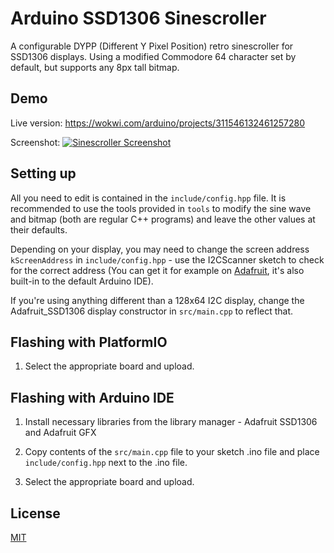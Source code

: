 # Arduino SSD1306 Sinescroller
A configurable DYPP (Different Y Pixel Position) retro sinescroller for SSD1306 displays. Using a modified Commodore 64 character set by default, but supports any 8px tall bitmap.

## Demo

Live version: https://wokwi.com/arduino/projects/311546132461257280

Screenshot: 
[![Sinescroller Screenshot](https://i.imgur.com/SzJy7JI.png "Sinescroller Screenshot")](https://i.imgur.com/SzJy7JI.png "Sinescroller Screenshot")

## Setting up
All you need to edit is contained in the `include/config.hpp` file. It is recommended to use the tools provided in `tools` to modify the sine wave and bitmap (both are regular C++ programs) and leave the other values at their defaults.

Depending on your display, you may need to change the screen address `kScreenAddress` in `include/config.hpp` - use the I2CScanner sketch to check for the correct address (You can get it for example on [Adafruit](https://learn.adafruit.com/scanning-i2c-addresses/arduino), it's also built-in to the default Arduino IDE). 

If you're using anything different than a 128x64 I2C display, change the Adafruit_SSD1306 display constructor in `src/main.cpp` to reflect that.

## Flashing with PlatformIO
1. Select the appropriate board and upload.

## Flashing with Arduino IDE
1. Install necessary libraries from the library manager - Adafruit SSD1306 and Adafruit GFX

2. Copy contents of the `src/main.cpp` file to your sketch .ino file and place `include/config.hpp` next to the .ino file.

3. Select the appropriate board and upload.

## License
[MIT](https://choosealicense.com/licenses/mit/)